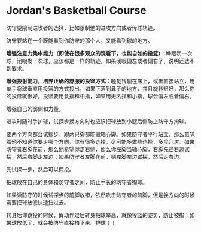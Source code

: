 # Jordan's Basketball Course

防守要限制进攻者的选择，比如限制他的进攻方向或者传球轨迹。

防守要站在一个既能看到你防守的那个人，又能看到球的地方。

**增强注意力集中能力（即使在很多观众的观看下，也能自如的投篮）**：睁眼罚一次球，闭眼发一次球，应该都是一样的轨迹，如果闭眼偏左或者偏右了，说明还达不到要求。

**增强投射能力，培养正确的舒服的投篮方式**：睡觉钱躺在床上，或者直接站立，用单手将球垂直用投篮的方式投出，如果下落到鼻子的地方，并且旋转很好，那么你的投篮就很好，投篮要用食指和中指，如果用无名指和小指，球会偏左或者偏右。

增强自己的弱侧和力量。

进攻时随时手护球，试探步换方向时也应该把球放到小腿后侧防止防守方掏球。

要两个方向都会试探步，即两只脚都能做轴心脚。如果防守者平行站立，那么意味着他不知道你要走哪个方向，你有很多选择，尽可能多做些选择，多晃几次。如果防守者右脚在前，那么他希望你走右侧，那么你左脚当轴心脚，右脚先往右边试探，然后右脚走左边；如果防守者左脚在前，则左脚左边试探，然后走右边。

先试探一步，然后可以假投。

把球放在自己的身体和防守者之间，防止手长的防守者掏球。

如果读防守的时候试探步的前脚放错，依然攻击防守者的前脚，但是换方向的时候需要把球放低快速扫过去。

转身后仰跳投的时候，假动作过后转身把球举高，就像投篮的姿势，防止被掏；如果球放低了，就会被防守直接拍下来。护球！！

